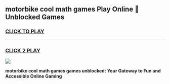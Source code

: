 
## motorbike cool math games Play Online 👋 Unblocked Games
<h3>
<a href="https://news.freeplayer.one?title=motorbike_cool_math_games&ref=17CMG">CLICK TO PLAY</a></h3>
<hr>

<h3>
<a href="https://news.freeplayer.one?title=motorbike_cool_math_games&ref=17CMG">CLICK 2 PLAY</a>
  
</h3>

<a href="https://news.freeplayer.one?title=motorbike_cool_math_games&ref=17CMG/"><img src="https://clearcache.store/games.png"></a>


**motorbike cool math games games unblocked: Your Gateway to Fun and Accessible Online Gaming**
